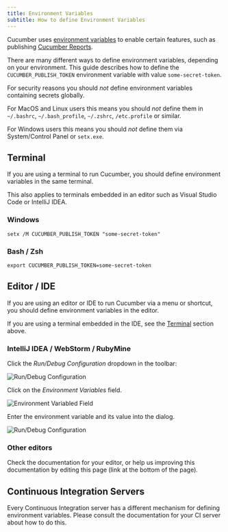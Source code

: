 ```yaml
---
title: Environment Variables
subtitle: How to define Environment Variables
---
```


Cucumber uses [environment variables](https://en.wikipedia.org/wiki/Environment_variable) to enable
certain features, such as publishing [Cucumber Reports](https://reports.cucumber.io).

There are many different ways to define environment variables, depending on your environment.
This guide describes how to define the `CUCUMBER_PUBLISH_TOKEN` environment variable with
value `some-secret-token`.

For security reasons you should *not* define environment variables containing secrets globally.

For MacOS and Linux users this means you should *not* define them in `~/.bashrc`,
`~/.bash_profile`, `~/.zshrc`, `/etc.profile` or similar.

For Windows users this means you should *not* define them via System/Control Panel or `setx.exe`.

## Terminal

If you are using a terminal to run Cucumber, you should define environment variables in the
same terminal.

This also applies to terminals embedded in an editor such as Visual Studio Code or IntelliJ IDEA.

### Windows

```shell
setx /M CUCUMBER_PUBLISH_TOKEN "some-secret-token"
```

### Bash / Zsh

```shell
export CUCUMBER_PUBLISH_TOKEN=some-secret-token
```

## Editor / IDE

If you are using an editor or IDE to run Cucumber via a menu or shortcut, you should
define environment variables in the editor.

If you are using a terminal embedded in the IDE, see the [Terminal](#terminal) section above.

### IntelliJ IDEA / WebStorm / RubyMine

Click the *Run/Debug Configuration* dropdown in the toolbar:

![Run/Debug Configuration](/img/environment-variables/idea/run-debug-configuration.png)

Click on the *Environment Variables* field.

![Environment Variabled Field](/img/environment-variables/idea/environment-variables-field.png)

Enter the environment variable and its value into the dialog.

![Run/Debug Configuration](/img/environment-variables/idea/enter-environment-variable.png)

### Other editors

Check the documentation for your editor, or help us improving this documentation by editing this page (link at the bottom of the page).

## Continuous Integration Servers

Every Continuous Integration server has a different mechanism for defining environment variables.
Please consult the documentation for your CI server about how to do this.
